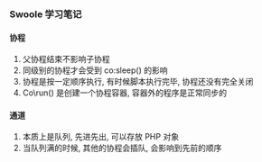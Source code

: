 ### Swoole 学习笔记

#### 协程

1. 父协程结束不影响子协程
2. 同级别的协程才会受到 co:sleep() 的影响
3. 协程是按一定顺序执行, 有时候脚本执行完毕, 协程还没有完全关闭
4. Co\run() 是创建一个协程容器, 容器外的程序是正常同步的

#### 通道

1. 本质上是队列, 先进先出, 可以存放 PHP 对象
2. 当队列满的时候, 其他的协程会插队, 会影响到先前的顺序
